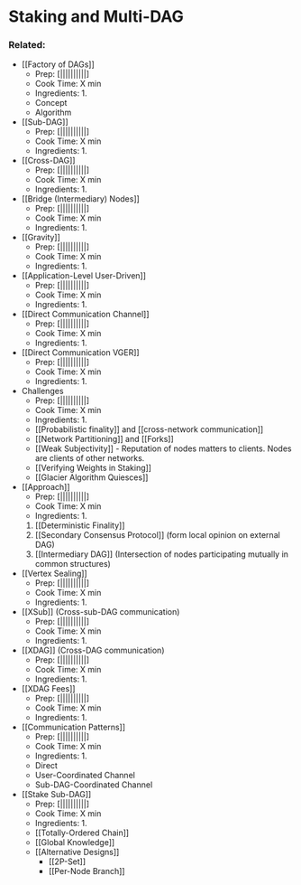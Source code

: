 # Staking and Multi-DAG

### Related: 

- [[Factory of DAGs]]
	- Prep: [||||||||||]
	- Cook Time: X min
	- Ingredients:
		1. 
	- Concept
	- Algorithm
- [[Sub-DAG]]
	- Prep: [||||||||||]
	- Cook Time: X min
	- Ingredients:
		1. 
- [[Cross-DAG]]
	- Prep: [||||||||||]
	- Cook Time: X min
	- Ingredients:
		1. 
- [[Bridge (Intermediary) Nodes]]
	- Prep: [||||||||||]
	- Cook Time: X min
	- Ingredients:
		1. 
- [[Gravity]]
	- Prep: [||||||||||]
	- Cook Time: X min
	- Ingredients:
		1. 
- [[Application-Level User-Driven]]
	- Prep: [||||||||||]
	- Cook Time: X min
	- Ingredients:
		1. 
- [[Direct Communication Channel]]
	- Prep: [||||||||||]
	- Cook Time: X min
	- Ingredients:
		1. 
- [[Direct Communication VGER]]
	- Prep: [||||||||||]
	- Cook Time: X min
	- Ingredients:
		1. 
- Challenges
	- Prep: [||||||||||]
	- Cook Time: X min
	- Ingredients:
		1. 
	- [[Probabilistic finality]] and [[cross-network communication]]
	- [[Network Partitioning]] and [[Forks]]
	- [[Weak Subjectivity]] - Reputation of nodes matters to clients. Nodes are clients of other networks.
	- [[Verifying Weights in Staking]]
	- [[Glacier Algorithm Quiesces]]
- [[Approach]]
	- Prep: [||||||||||]
	- Cook Time: X min
	- Ingredients:
		1. 
	1. [[Deterministic Finality]]
	2. [[Secondary Consensus Protocol]] (form local opinion on external DAG)
	3. [[Intermediary DAG]] (Intersection of nodes participating mutually in common structures)
- [[Vertex Sealing]]
	- Prep: [||||||||||]
	- Cook Time: X min
	- Ingredients:
		1. 
- [[XSub]] (Cross-sub-DAG communication)
	- Prep: [||||||||||]
	- Cook Time: X min
	- Ingredients:
		1. 
- [[XDAG]] (Cross-DAG communication)
	- Prep: [||||||||||]
	- Cook Time: X min
	- Ingredients:
		1. 
- [[XDAG Fees]]
	- Prep: [||||||||||]
	- Cook Time: X min
	- Ingredients:
		1. 
- [[Communication Patterns]]
	- Prep: [||||||||||]
	- Cook Time: X min
	- Ingredients:
		1. 
	- Direct
	- User-Coordinated Channel
	- Sub-DAG-Coordinated Channel
- [[Stake Sub-DAG]]
	- Prep: [||||||||||]
	- Cook Time: X min
	- Ingredients:
		1. 
	- [[Totally-Ordered Chain]]
	- [[Global Knowledge]]
	- [[Alternative Designs]]
		- [[2P-Set]]
		- [[Per-Node Branch]]
		